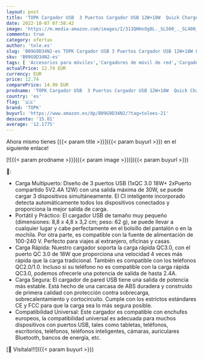 ```yaml
---
layout: post
title: 'TOPK Cargador USB  3 Puertos Cargador USB 12W+18W  Quick Charge 3.0 Cargador Móvil Rápido para iPhone 8/11/12/13/Pro/XR/XS/X Galaxy/Huawei/OPPO'
date: 2022-10-07 07:58:42
image: 'https://m.media-amazon.com/images/I/313QHHxOg8L._SL500_._SL400_.jpg'
comments: true
category: ofertas
author: 'tole.es'
slug: 'B09G9D34N2-es TOPK Cargador USB 3 Puertos Cargador USB 12W+18W Quick...'
sku: 'B09G9D34N2-es'
tags: [ 'Accesorios para móviles','Cargadores de móvil de red','Cargadores para móviles','Comunicación móvil y accesorios','Electrónica','iphone','topk','🇪🇸', ]
actualPrice: 12.74 EUR
currency: EUR
price: 12.74
comparePrice: 14.99 EUR
prodname: 'TOPK Cargador USB  3 Puertos Cargador USB 12W+18W  Quick Charge 3.0 Cargador Móvil Rápido para iPhone 8/11/12/13/Pro/XR/XS/X Galaxy/Huawei/OPPO'
country: 'es'
flag: '🇪🇸'
brand: 'TOPK'
buyurl: 'https://www.amazon.es/dp/B09G9D34N2/?tag=tolees-21'
descuento: '15.01'
average: '12.1775'
---
```


Ahora mismo tienes [{{< param title >}}]({{< param buyurl >}}) en el siguiente enlace!

[![{{< param prodname >}}]({{< param image >}})]({{< param buyurl >}})

🔎:

- Carga Multipuerto: Diseño de 3 puertos USB (1xQC 3.0 18W+ 2xPuerto compartido 5V2.4A 12W) con una salida máxima de 30W, se puede cargar 3 dispositivos simultáneamente. El CI inteligente incorporado detecta automáticamente todos los dispositivos conectados y proporciona la mejor salida de carga.
- Portátil y Práctico: El cargador USB de tamaño muy pequeño (dimensiones: 8,8 x 4,8 x 3,2 cm; peso: 62 g), se puede llevar a cualquier lugar y cabe perfectamente en el bolsillo del pantalón o en la mochila. Por otra parte, es compatible con la fuente de alimentación de 100-240 V. Perfecto para viajes al extranjero, oficinas y casas.
- Carga Rápida: Nuestro cargador soporta la carga rápida QC3.0, con el puerto QC 3.0 de 18W que proporciona una velocidad 4 veces más rápida que la carga tradicional. También es compatible con los teléfonos QC2.0/1.0. Incluso si su teléfono no es compatible con la carga rápida QC3.0, podemos ofrecerle una potencia de salida de hasta 2.4A.
- Carga Segura: El cargador de pared USB tiene una salida de potencia más estable. Está hecho de una carcasa de ABS duradera y construido de primera calidad con protección contra sobrecarga, sobrecalentamiento y cortocircuito. Cumple con los estrictos estándares CE y FCC para que la carga sea lo más segura posible.
- Compatibilidad Universal: Este cargador es compatible con enchufes europeos, la compatibilidad universal es adecuada para muchos dispositivos con puertos USB, tales como tabletas, teléfonos, escritorios, teléfonos, teléfonos inteligentes, cámaras, auriculares Bluetooth, bancos de energía, etc.

[🛒 Visítala!!!]({{< param buyurl >}})
